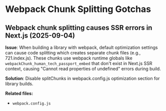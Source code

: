# Webpack Chunk Splitting Gotchas

## Webpack chunk splitting causes SSR errors in Next.js (2025-09-04)

**Issue**: When building a library with webpack, default optimization settings can cause code splitting which creates separate chunk files (e.g., 721.index.js). These chunks use webpack runtime globals like `webpackChunk_human_tech_passport_embed` that don't exist in Next.js SSR context, causing "Cannot read properties of undefined" errors during build.

**Solution**: Disable splitChunks in webpack.config.js optimization section for library builds.

**Related files:**
- `webpack.config.js`